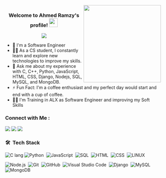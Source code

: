 
<img width="250" align="right" src="https://c.tenor.com/_DOBjnGspYAAAAAM/code-coding.gif">

<h3 align="center">
  Welcome to Ahmed Ramzy's profile!
  <img src="https://media.giphy.com/media/hvRJCLFzcasrR4ia7z/giphy.gif" width="28">
</h3>

<!-- Typing SVG by DenverCoder1 - https://github.com/DenverCoder1/readme-typing-svg -->
<p align="center">
  <a href="https://github.com/DenverCoder1/readme-typing-svg"><img src="https://readme-typing-svg.herokuapp.com/?lines=Back-End%20web%20developer;Always%20learning%20new%20things&font=Fira%20Code&center=true&width=440&height=45&color=f75c7e&vCenter=true&size=22"></a>
</p> 

- 🏢 I'm a Software Engineer
- 👨‍💻 As a CS student, I constantly learn and explore new technologies to improve my skills.
- 💬 Ask me about my experience with C, C++, Python, JavaScript, HTML, CSS, Django, Nodejs, SQL, MySQL, and MongoDB.
- ⚡ Fun Fact: I'm a coffee enthusiast and my perfect day would start and end with a cup of coffee.
- 👨‍💻 I'm Training in ALX as Software Engineer and improving my Soft Skills 

### Connect with Me :

<a href="www.linkedin.com/in/ahmed-b-ramzy/" target="_blank"><img src="https://img.shields.io/badge/-Ahmed%20Ramzy-0077B5?style=for-the-badge&logo=Linkedin&logoColor=white"/></a>
<a href="https://www.facebook.com/profile.php?id=100023476793880" target="_blank"><img src="https://img.shields.io/badge/-Ahmed%20Ramzy-0077B5?style=for-the-badge&logo=Facebook&logoColor=white"/></a>
<a href="https://wa.link/5xlwv5" target="_blank"><img src="https://img.shields.io/badge/-Ahmed%20Ramzy-0077B5?style=for-the-badge&logo=whatsapp&logoColor=white"/></a>
### 🛠 &nbsp;Tech Stack
![C lang](https://img.shields.io/badge/-Clang-05122A?style=flat&logo=C)
![Python](https://img.shields.io/badge/-Python%20-05122A?style=flat&logo=python)&nbsp;
![JavaScript](https://img.shields.io/badge/-JavaScript-05122A?style=flat&logo=javascript)&nbsp;
![SQL](https://img.shields.io/badge/-SQL-05122A?style=flat&logo=SQL)&nbsp;
![HTML](https://img.shields.io/badge/-HTML-05122A?style=flat&logo=HTML5)&nbsp;
![CSS](https://img.shields.io/badge/-CSS-05122A?style=flat&logo=CSS3&logoColor=1572B6)&nbsp;
![LINUX](https://img.shields.io/badge/-Linux-05122A?style=flat&logo=Linux)&nbsp;

![Node.js](https://img.shields.io/badge/-Node.js-05122A?style=flat&logo=node.js&logoColor=339933)&nbsp;
![Git](https://img.shields.io/badge/-Git-05122A?style=flat&logo=git)&nbsp;
![GitHub](https://img.shields.io/badge/-GitHub-05122A?style=flat&logo=github)&nbsp;
![Visual Studio Code](https://img.shields.io/badge/-Visual%20Studio%20Code-05122A?style=flat&logo=visual-studio-code&logoColor=007ACC)&nbsp;
![Django](https://img.shields.io/badge/-Django-05122A?style=flat&logo=Django)&nbsp;
![MySQL](https://img.shields.io/badge/-MySQL-05122A?style=flat&logo=MySQL)&nbsp;
![MongoDB](https://img.shields.io/badge/-MongoDB-05122A?style=flat&logo=MongoDB)&nbsp;
